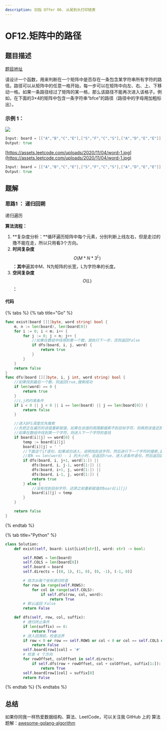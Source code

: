 ```yaml
---
description: 剑指 Offer 06. 从尾到头打印链表
---
```


# OF12.矩阵中的路径

## 题目描述

[题目地址](https://leetcode-cn.com/problems/ju-zhen-zhong-de-lu-jing-lcof/)

请设计一个函数，用来判断在一个矩阵中是否存在一条包含某字符串所有字符的路径。路径可以从矩阵中的任意一格开始，每一步可以在矩阵中向左、右、上、下移动一格。如果一条路径经过了矩阵的某一格，那么该路径不能再次进入该格子。例如，在下面的3×4的矩阵中包含一条字符串“bfce”的路径（路径中的字母用加粗标出）。



### **示例 1：**

![](https://assets.leetcode.com/uploads/2020/11/04/word2.jpg)

```go
Input: board = [["A","B","C","E"],["S","F","C","S"],["A","D","E","E"]], word = "ABCCED"
Output: true
```



[https://assets.leetcode.com/uploads/2020/11/04/word-1.jpg](https://assets.leetcode.com/uploads/2020/11/04/word-1.jpg)

```go
Input: board = [["A","B","C","E"],["S","F","C","S"],["A","D","E","E"]], word = "SEE"
Output: true
```

## 题解

### 思路1 ： 递归回朔

递归遍历

**算法流程：**

1. **复杂度分析：**循环遍历矩阵中每个元素，分别判断上线左右，但是走过的撸不能在走，所以只用看3个方向。
2. **时间复杂度**$$O(M*N*3^L)$$**：其中**遍其中M、N为矩阵的长宽，L为字符串的长度。
3. **空间复杂度**$$O(L)$$**：**

#### 代码

{% tabs %}
{% tab title="Go" %}
```go
func exist(board [][]byte, word string) bool {
	m, n := len(board), len(board[0])
	for i := 0; i < m; i++ {
		for j := 0; j < n; j++ {
			//如果在数组中找得到第一个数，就执行下一步，否则返回false
			if dfs(board, i, j, word) {
				return true
			}
		}
	}
	return false
}
func dfs(board [][]byte, i, j int, word string) bool {
	//如果找到最后一个数，则返回true,搜索成功
	if len(word) == 0 {
		return true
	}
	//i,j的约束条件
	if i < 0 || j < 0 || i == len(board) || j == len(board[0]) {
		return false
	}

	//进入DFS深度优先搜索
	//先把正在遍历的该值重新赋值，如果在该值的周围都搜索不到目标字符，则再把该值还原
	//如果在数组中找到第一个字符，则进入下一个字符的查找
	if board[i][j] == word[0] {
		temp := board[i][j]
		board[i][j] = ' '
		//下面这个if语句，如果成功进入，说明找到该字符，然后进行下一个字符的搜索,直到所有的搜索都成功，
		//即k == len(word) - 1 的大小时，会返回true，进入该条件语句，然后返回函数true值。
		if dfs(board, i, j+1, word[1:]) ||
			dfs(board, i, j-1, word[1:]) ||
			dfs(board, i+1, j, word[1:]) ||
			dfs(board, i-1, j, word[1:]) {
			return true
		} else {
			//没有找到目标字符，还原之前重新赋值的board[i][j]
			board[i][j] = temp
		}
	}

	return false
}
```
{% endtab %}

{% tab title="Python" %}
```python
class Solution:
    def exist(self, board: List[List[str]], word: str) -> bool:

        self.ROWS = len(board)
        self.COLS = len(board[0])
        self.board = board
        self.directs = [(0, 1), (1, 0), (0, -1), (-1, 0)]

        # 依次从每个坐标递归检查
        for row in range(self.ROWS):
            for col in range(self.COLS):
                if self.dfs(row, col, word):
                    return True
        # 默认返回 False
        return False

    def dfs(self, row, col, suffix):
        # 递归终止条件
        if len(suffix) == 0:
            return True
        # 进入回溯前，检查边界
        if row < 0 or row == self.ROWS or col < 0 or col == self.COLS or self.board[row][col] != suffix[0]:
            return False
        self.board[row][col] = '#'
        # 检查 4 个方向
        for rowOffset, colOffset in self.directs:
            if self.dfs(row + rowOffset, col + colOffset, suffix[1:]):
                return True
        self.board[row][col] = suffix[0]
        return False
```
{% endtab %}
{% endtabs %}

## 总结

如果你同我一样热爱数据结构、算法、LeetCode，可以关注我 GitHub 上的 算法 题解：[awesome-golang-algorithm](https://github.com/kylesliu/awesome-golang-algorithm)

